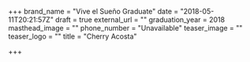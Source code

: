 +++
brand_name = "Vive el Sueño Graduate"
date = "2018-05-11T20:21:57Z"
draft = true
external_url = ""
graduation_year = 2018
masthead_image = ""
phone_number = "Unavailable"
teaser_image = ""
teaser_logo = ""
title = "Cherry Acosta"

+++
